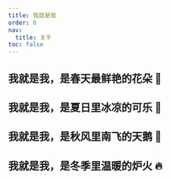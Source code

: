 ```yaml
---
title: 我就是我
order: 0
nav:
  title: 关于
toc: false
---
```


## 我就是我，是春天最鲜艳的花朵 🌺

## 我就是我，是夏日里冰凉的可乐 🥤

## 我就是我，是秋风里南飞的天鹅 🦢

## 我就是我，是冬季里温暖的炉火 🔥
